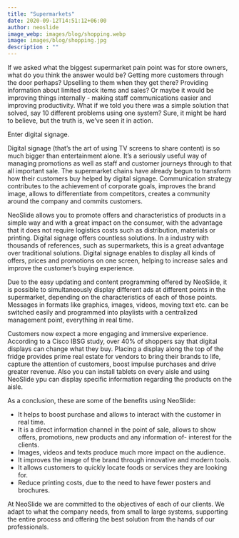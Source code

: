 ```yaml
---
title: "Supermarkets"
date: 2020-09-12T14:51:12+06:00
author: neoslide
image_webp: images/blog/shopping.webp
image: images/blog/shopping.jpg
description : ""
---
```

If we asked what the biggest supermarket pain point was for store owners, what do you think the answer would be? Getting more customers through the door perhaps? Upselling to them when they get there? Providing information about limited stock items and sales? Or maybe it would be improving things internally - making staff communications easier and improving productivity. What if we told you there was a simple solution that solved, say 10 different problems using one system? Sure, it might be hard to believe, but the truth is, we’ve seen it in action.

Enter digital signage.

Digital signage (that’s the art of using TV screens to share content) is so much bigger than entertainment alone. It’s a seriously useful way of managing promotions as well as staff and customer journeys through to that all important sale. The supermarket chains have already begun to transform how their customers buy helped by digital signage. Communication strategy contributes to the achievement of corporate goals, improves the brand image, allows to differentiate from competitors, creates a community around the company and commits customers.

NeoSlide allows you to promote offers and characteristics of products in a simple way and with a great impact on the consumer, with the advantage that it does not require logistics costs such as distribution, materials or printing. Digital signage offers countless solutions. In a industry with thousands of references, such as supermarkets, this is a great advantage over traditional solutions. Digital signage enables to display all kinds of offers, prices and promotions on one screen, helping to increase sales and improve the customer’s buying experience.

Due to the easy updating and content programming offered by NeoSlide, it is possible to simultaneously display different ads at different points in the supermarket, depending on the characteristics of each of those points. Messages in formats like graphics, images, videos, moving text etc. can be switched easily and programmed into playlists with a centralized management point, everything in real time. 

Customers now expect a more engaging and immersive experience. According to a Cisco IBSG study, over 40% of shoppers say that digital displays can change what they buy. Placing a display along the top of the fridge provides prime real estate for vendors to bring their brands to life, capture the attention of customers, boost impulse purchases and drive greater revenue. Also you can install tablets on every aisle and using NeoSlide ypu can display specific information regarding the products on the aisle.  

As a conclusion, these are some of the benefits using NeoSlide:

- It helps to boost purchase and allows to interact with the customer in real time.
- It is a direct information channel in the point of sale, allows to show offers, promotions, new products and any information of- interest for the clients.
- Images, videos and texts produce much more impact on the audience.
- It improves the image of the brand through innovative and modern tools.
- It allows customers to quickly locate foods or services they are looking for.
- Reduce printing costs, due to the need to have fewer posters and brochures.

At NeoSlide we are committed to the objectives of each of our clients. We adapt to what the company needs, from small to large systems, supporting the entire process and offering the best solution from the hands of our professionals.



